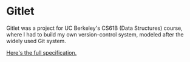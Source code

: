 # Gitlet
Gitlet was a project for UC Berkeley's CS61B (Data Structures) course, where I had to build my own version-control system, modeled after the widely used Git system.

[Here's the full specification.](https://inst.eecs.berkeley.edu/~cs61b/sp22/materials/proj/proj3/index.html)
